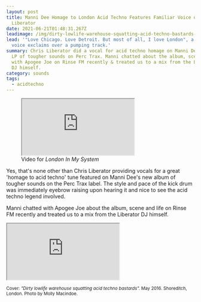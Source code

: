 ```yaml
---
layout: post
title: Manni Dee Homage to London Acid Techno Features Familiar Voice of Chris
  Liberator
date: 2021-06-21T01:48:31.267Z
leadimage: /img/dirty-lowlife-warehouse-squatting-acid-techno-bastards-molly_macindoe-b-boy_on_roof-shoreditch-may2016-googleartsculture-rip-igcrop.jpg
lead: '"Love Chicago. Love Detroit. But most of all, I love London", a familiar
  voice exclaims over a pumping track.'
summary: Chris Liberator did a vocal for acid techno homage on Manni Dee's new
  LP of tougher sounds on Perc Trax. Manni chatted about the album, scene & life
  with Apogee Joe on Rinse FM recently & treated us to a mix from the Liberator
  DJ himself.
category: sounds
tags:
  - acidtechno
---
```

<figure class="figure col-md-6 float-lg-right">
    <div class="embed-responsive embed-responsive-16by9">
  <iframe class="embed-responsive-item" src="https://www.youtube.com/embed/d2TCU6LRTmE" allow="accelerometer; autoplay; clipboard-write; encrypted-media; gyroscope; picture-in-picture"></iframe>
    </div>
    <figcaption class="figure-caption">Video for <em>London In My System</em></figcaption>
</figure>

Yes, that's none other than Chris Liberator providing vocals for a great 'homage to acid techno' tune featured on Manni Dee's new album of tougher sounds on the Perc Trax label. The style and pace of the kick drum was immediately eyebrow raising upon hearing it and nice to see the acid techno legend involved.






Manni chatted with Apogee Joe about the album, scene and life on Rinse FM recently and treated us to a mix from the Liberator DJ himself.


<div class="embed-responsive embed-responsive-16by9" style="max-height:208px;">
  <iframe class="embed-responsive-item" style="max-height:166px;" src="https://w.soundcloud.com/player/?url=https%3A//api.soundcloud.com/tracks/1071812434&color=%23169646&auto_play=false&hide_related=false&show_comments=true&show_user=true&show_reposts=false&show_teaser=true"></iframe></div> 





<small class="text-secondary">Cover: _"Dirty lowlife warehouse squatting acid techno bastards"._ May 2016. Shoreditch, London. Photo by Molly Macindoe.</small>